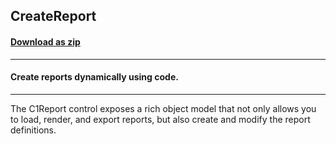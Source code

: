 ## CreateReport
#### [Download as zip](https://minhaskamal.github.io/DownGit/#/home?url=https://github.com/GrapeCity/ComponentOne-WinForms-Samples/tree/master/NetFramework\Reports\C1Report.WPF\CS\CreateReport)
____
#### Create reports dynamically using code.
____
The C1Report control exposes a rich object model that not only allows you to load, render, and export reports, but also create and modify the report definitions. 